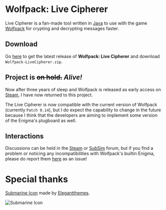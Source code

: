 # Wolfpack: Live Cipherer
Live Cipherer is a fan-made tool written in [Java](https://www.java.com/download/) to use with the game [Wolfpack](http://wolfpackgame.com/) for crypting and decrypting messages faster.

## Download
Go [here](https://github.com/ChrisAcrobat/Wolfpack-Live-Cipherer/releases/latest/) to get the latest release of **Wolfpack: Live Cipherer** and download `Wolfpack-LiveCipherer.zip`.

## Project is ~~on hold.~~ _Alive!_
Now after three years of sleep and Wolfpack is released as early access on [Steam](https://store.steampowered.com/app/490920/), I have now returned to this project.

The Live Cipherer is now compatible with the current version of Wolfpack (currently `Patch 0.14`), but I do expect the capability to change in the future because I think that the developers are aiming to implement some version of the Enigma's plugboard as well.

## Interactions
Discussions can be held in the [Steam](https://steamcommunity.com/app/490920/discussions/0/1837937637905826469/) or [SubSim](http://www.subsim.com/radioroom/showthread.php?t=226415) forum, but if you find a problem or noticing any incompatibilities with Wolfpack's builtin Enigma, please do report them [here](https://github.com/ChrisAcrobat/Wolfpack-Live-Cipherer/issues/) as an issue!

# Special thanks
[Submarine Icon](http://www.iconarchive.com/show/beautiful-flat-one-color-icons-by-elegantthemes/submarine-icon.html) made by [Elegantthemes](http://www.iconarchive.com/artist/elegantthemes.html).

![Submarine Icon](https://github.com/ChrisAcrobat/Wolfpack-Live-Cipherer/blob/master/res/submarine-icon.png?raw=true "Submarine Icon")